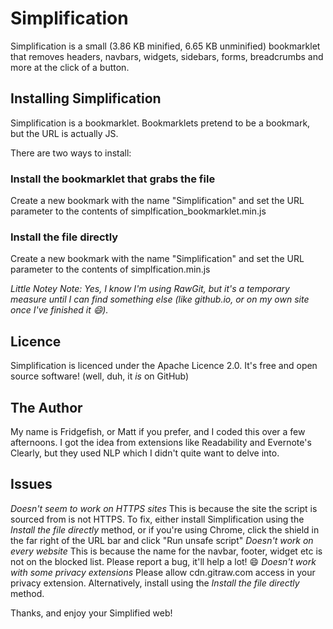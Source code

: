 Simplification
==============

Simplification is a small (3.86 KB minified, 6.65 KB unminified) bookmarklet that removes headers, navbars, widgets, sidebars, forms, breadcrumbs and more at the click of a button.

## Installing Simplification
Simplification is a bookmarklet. Bookmarklets pretend to be a bookmark, but the URL is actually JS.

There are two ways to install:
### Install the bookmarklet that grabs the file ###
Create a new bookmark with the name "Simplification" and set the URL parameter to the contents of simplfication_bookmarklet.min.js

### Install the file directly ###
Create a new bookmark with the name "Simplification" and set the URL parameter to the contents of simplfication.min.js

_Little Notey Note: Yes, I know I'm using RawGit, but it's a temporary measure until I can find something else (like github.io, or on my own site once I've finished it :smile:)._

## Licence
Simplification is licenced under the Apache Licence 2.0. It's free and open source software! (well, duh, it _is_ on GitHub)

## The Author
My name is Fridgefish, or Matt if you prefer, and I coded this over a few afternoons.
I got the idea from extensions like Readability and Evernote's Clearly, but they used NLP which I didn't quite want to delve into.

## Issues
*Doesn't seem to work on HTTPS sites* This is because the site the script is sourced from is not HTTPS. To fix, either install Simplification using the _Install the file directly_ method, or if you're using Chrome, click the shield in the far right of the URL bar and click "Run unsafe script"
*Doesn't work on every website* This is because the name for the navbar, footer, widget etc is not on the blocked list. Please report a bug, it'll help a lot! :smile:
*Doesn't work with some privacy extensions* Please allow cdn.gitraw.com access in your privacy extension. Alternatively, install using the _Install the file directly_ method.


Thanks, and enjoy your Simplified web!
